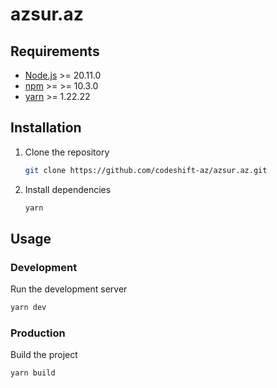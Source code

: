 # azsur.az

## Requirements

- [Node.js](https://nodejs.org/en/) >= 20.11.0
- [npm](https://www.npmjs.com/) >= >= 10.3.0
- [yarn](https://yarnpkg.com/) >= 1.22.22

## Installation

1. Clone the repository

    ```bash
    git clone https://github.com/codeshift-az/azsur.az.git
    ```

2. Install dependencies

    ```bash
    yarn
    ```

## Usage

### Development

Run the development server

```bash
yarn dev
```

### Production

Build the project

```bash
yarn build
```

